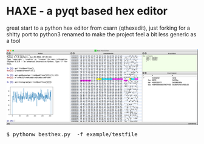 # HAXE - a pyqt based hex editor

great start to a python hex editor from csarn (qthexedit), just forking for a shitty port to python3
renamed to make the project feel a bit less generic as a tool

<img src="imgs/snap.png">

<pre>
$ pythonw besthex.py  -f example/testfile
</pre>
